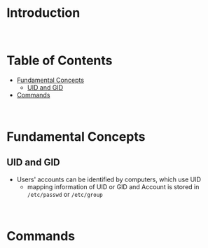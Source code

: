 <!-- omit in toc -->
# Introduction

<br />

<!-- omit in toc -->
# Table of Contents
- [Fundamental Concepts](#fundamental-concepts)
  - [UID and GID](#uid-and-gid)
- [Commands](#commands)

<br />

# Fundamental Concepts
## UID and GID
* Users' accounts can be identified by computers, which use UID 
  * mapping information of UID or GID and Account is stored in `/etc/passwd` or `/etc/group`



<br />

# Commands 